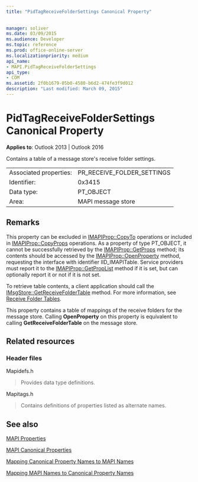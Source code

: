 ```yaml
---
title: "PidTagReceiveFolderSettings Canonical Property"
 
 
manager: soliver
ms.date: 03/09/2015
ms.audience: Developer
ms.topic: reference
ms.prod: office-online-server
ms.localizationpriority: medium
api_name:
- MAPI.PidTagReceiveFolderSettings
api_type:
- COM
ms.assetid: 2f0b1679-05b0-4580-b6d2-474fe3f9d012
description: "Last modified: March 09, 2015"
---
```


# PidTagReceiveFolderSettings Canonical Property

  
  
**Applies to**: Outlook 2013 | Outlook 2016 
  
Contains a table of a message store's receive folder settings.
  
|||
|:-----|:-----|
|Associated properties:  <br/> |PR_RECEIVE_FOLDER_SETTINGS  <br/> |
|Identifier:  <br/> |0x3415  <br/> |
|Data type:  <br/> |PT_OBJECT  <br/> |
|Area:  <br/> |MAPI message store  <br/> |
   
## Remarks

This property can be excluded in [IMAPIProp::CopyTo](imapiprop-copyto.md) operations or included in [IMAPIProp::CopyProps](imapiprop-copyprops.md) operations. As a property of type PT_OBJECT, it cannot be successfully retrieved by the [IMAPIProp::GetProps](imapiprop-getprops.md) method; its contents should be accessed by the [IMAPIProp::OpenProperty](imapiprop-openproperty.md) method, requesting the interface with identifier IID_IMAPITable. Service providers must report it to the [IMAPIProp::GetPropList](imapiprop-getproplist.md) method if it is set, but can optionally report it or not if it is not set. 
  
To retrieve table contents, a client application should call the [IMsgStore::GetReceiveFolderTable](imsgstore-getreceivefoldertable.md) method. For more information, see [Receive Folder Tables](receive-folder-tables.md).
  
This property contains a table of mappings of the receive folders for the message store. Calling **OpenProperty** on this property is equivalent to calling **GetReceiveFolderTable** on the message store. 
  
## Related resources

### Header files

Mapidefs.h
  
> Provides data type definitions.
    
Mapitags.h
  
> Contains definitions of properties listed as alternate names.
    
## See also



[MAPI Properties](mapi-properties.md)
  
[MAPI Canonical Properties](mapi-canonical-properties.md)
  
[Mapping Canonical Property Names to MAPI Names](mapping-canonical-property-names-to-mapi-names.md)
  
[Mapping MAPI Names to Canonical Property Names](mapping-mapi-names-to-canonical-property-names.md)

